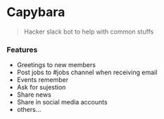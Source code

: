 # Capybara
> Hacker slack bot to help with common stuffs

### Features

- Greetings to new members
- Post jobs to #jobs channel when receiving email
- Events remember
- Ask for sujestion
- Share news
- Share in social media accounts
- others...
